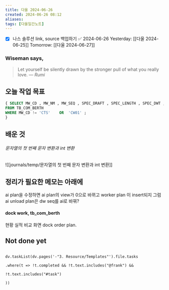 ```yaml
---
title: 다울 2024-06-26
created: 2024-06-26 08:12
aliases: 
tags: [다울일간노트]
---
```

- [x] 나스 솔루션 link, source 백업하기 ✅ 2024-06-26
Yesterday: [[다울 2024-06-25]]
Tomorrow: [[다울 2024-06-27]]

### Wiseman says,
> Let yourself be silently drawn by the stronger pull of what you really love.
> — <cite>Rumi</cite>


## 오늘 작업 목표


```SQL
{ SELECT MW_CD , MW_NM , MW_SEQ , SPEC_DRAFT , SPEC_LENGTH , SPEC_DWT , LIMIT_DRAFT , LIMIT_LENGTH , LIMIT_DWT , REMARKS , SH_CD , SH_NM , DT_INSERT , DT_UPDATE , WORK_KEY , SH_YEAR , SH_CHASU  
FROM TB_COM_BERTH  
WHERE MW_CD != 'CTS'    OR  'CW01' ;
}
```
## 배운 것

###### 문자열의 첫 번째 문자 변환과 int 변환
![[journals/temp/문자열의 첫 번째 문자 변환과 int 변환]]



## 정리가 필요한 메모는 아래에

ai plan을 수정하면 ai plan의 view가 0으로 바뀌고
worker plan 이 insert되지
그럼 ai unload plan은 dw seq를 ai로 바꿔?


#### dock work, tb_com_berth
현황 실적 비교 화면
dock order plan. 












## Not done yet

```dataviewjs

dv.taskList(dv.pages('-"3. Resource/Templates"').file.tasks

.where(t => !t.completed && !t.text.includes("@frank") &&

!t.text.includes("#task")

))

```
